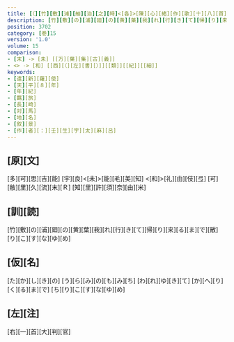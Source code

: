 ```yaml
---
title: [（][竹][敷][浦][舶][泊][之][時]<[各]>[陳][心][緒][作][歌][十][八][首][）]
description: [竹][敷][の][浦][廻][の][黄][葉][我][れ][行][き][て][帰][り][来][る][ま][で][散][り][こ][す][な][ゆ][め]
position: 3702
category: [巻]15
version: '1.0'
volume: 15
comparison:
- [末] -> [未] [[万][葉][集][古][義]]
- <> -> [和] [[西][（][左][書][）]][[類]][[紀]][[細]]
keywords:
- [遣][新][羅][使]
- [天][平][８][年]
- [年][紀]
- [羈][旅]
- [長][崎]
- [対][馬]
- [地][名]
- [叙][景]
- [作][者][：][壬][生][宇][太][麻][呂]
---
```


## [原][文]

[多][可][思][吉][能] [宇][良]<[未]>[能][毛][美][知] <[和]>[礼][由][伎][弖] [可][敝][里][久][流][末][Ｒ] [知][里][許][須][奈][由][米]

## [訓][読]

[竹][敷][の][浦][廻][の][黄][葉][我][れ][行][き][て][帰][り][来][る][ま][で][散][り][こ][す][な][ゆ][め]

## [仮][名]

[た][か][し][き][の] [う][ら][み][の][も][み][ち] [わ][れ][ゆ][き][て] [か][へ][り][く][る][ま][で] [ち][り][こ][す][な][ゆ][め]

## [左][注]

[右][一][首][大][判][官]
